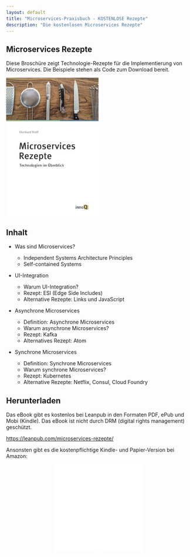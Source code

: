 ```yaml
---
layout: default
title: "Microservices-Praxisbuch - KOSTENLOSE Rezepte"
description: "Die kostenlosen Microservices Rezepte"
---
```


Microservices Rezepte
---

Diese Broschüre zeigt Technologie-Rezepte für die Implementierung von
Microservices. Die Beispiele stehen als Code zum Download bereit.

<img src="images/rezepte.jpg" width="50%" /> 


## Inhalt

* Was sind Microservices?
  - Independent Systems Architecture Principles
  - Self-contained Systems

* UI-Integration
  - Warum UI-Integration?
  - Rezept: ESI (Edge Side Includes)
  - Alternative Rezepte: Links und JavaScript

* Asynchrone Microservices
  - Definition: Asynchrone Microservices
  - Warum asynchrone Microservices?
  - Rezept: Kafka
  - Alternatives Rezept: Atom

* Synchrone Microservices
  - Definition: Synchrone Microservices
  - Warum synchrone Microservices?
  - Rezept: Kubernetes
  - Alternative Rezepte: Netflix, Consul, Cloud Foundry

## Herunterladen

Das eBook gibt es kostenlos bei Leanpub in den Formaten PDF, ePub und
Mobi (Kindle). Das eBook ist nicht durch DRM (digital rights
management) geschützt.

<https://leanpub.com/microservices-rezepte/>

Ansonsten gibt es die kostenpflichtige Kindle- und Papier-Version bei Amazon:

<center>
<iframe style="width:120px;height:240px;" marginwidth="0"
marginheight="0" scrolling="no" frameborder="0"
src="//ws-eu.amazon-adsystem.com/widgets/q?ServiceVersion=20070822&OneJS=1&Operation=GetAdHtml&MarketPlace=DE&source=ss&ref=as_ss_li_til&ad_type=product_link&tracking_id=springbuch-21&marketplace=amazon&region=DE&placement=1979140022&asins=1979140022&linkId=ae077ac5bb743771250ea8e0ac3f447c&show_border=true&link_opens_in_new_window=true"></iframe>
<iframe style="width:120px;height:240px;" marginwidth="0" marginheight="0" scrolling="no" frameborder="0" src="//ws-eu.amazon-adsystem.com/widgets/q?ServiceVersion=20070822&OneJS=1&Operation=GetAdHtml&MarketPlace=DE&source=ss&ref=as_ss_li_til&ad_type=product_link&tracking_id=springbuch-21&marketplace=amazon&region=DE&placement=B076X4RC4Y&asins=B076X4RC4Y&linkId=a09a809a9ce08cc64a5057442c8250b5&show_border=true&link_opens_in_new_window=true"></iframe>
</center>
